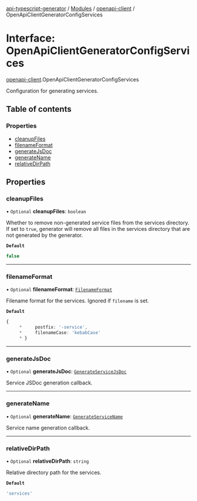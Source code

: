 [api-typescript-generator](../../README.md) / [Modules](../modules.md) / [openapi-client](../modules/openapi_client.md) / OpenApiClientGeneratorConfigServices

# Interface: OpenApiClientGeneratorConfigServices

[openapi-client](../modules/openapi_client.md).OpenApiClientGeneratorConfigServices

Configuration for generating services.

## Table of contents

### Properties

- [cleanupFiles](openapi_client.OpenApiClientGeneratorConfigServices.md#cleanupfiles)
- [filenameFormat](openapi_client.OpenApiClientGeneratorConfigServices.md#filenameformat)
- [generateJsDoc](openapi_client.OpenApiClientGeneratorConfigServices.md#generatejsdoc)
- [generateName](openapi_client.OpenApiClientGeneratorConfigServices.md#generatename)
- [relativeDirPath](openapi_client.OpenApiClientGeneratorConfigServices.md#relativedirpath)

## Properties

### cleanupFiles

• `Optional` **cleanupFiles**: `boolean`

Whether to remove non-generated service files from the services directory. If set to `true`, generator will
remove all files in the services directory that are not generated by the generator.

**`Default`**

```ts
false
```

___

### filenameFormat

• `Optional` **filenameFormat**: [`FilenameFormat`](index.FilenameFormat.md)

Filename format for the services. Ignored if `filename` is set.

**`Default`**

```ts
{
     *     postfix: '-service',
     *     filenameCase: 'kebabCase'
     * }
```

___

### generateJsDoc

• `Optional` **generateJsDoc**: [`GenerateServiceJsDoc`](../modules/openapi_client.md#generateservicejsdoc)

Service JSDoc generation callback.

___

### generateName

• `Optional` **generateName**: [`GenerateServiceName`](../modules/openapi_client.md#generateservicename)

Service name generation callback.

___

### relativeDirPath

• `Optional` **relativeDirPath**: `string`

Relative directory path for the services.

**`Default`**

```ts
'services'
```
